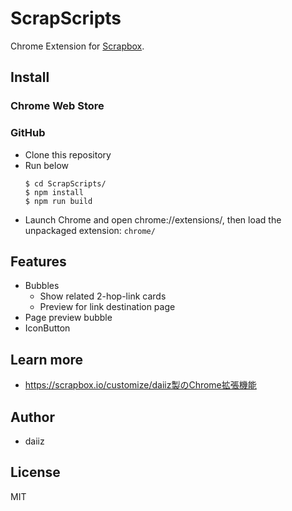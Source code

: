 # ScrapScripts

Chrome Extension for [Scrapbox](https://scrapbox.io).

## Install
### Chrome Web Store
### GitHub
- Clone this repository
- Run below
  ```
  $ cd ScrapScripts/
  $ npm install
  $ npm run build
  ```
- Launch Chrome and open chrome://extensions/, then load the unpackaged extension: `chrome/`

## Features
- Bubbles
  - Show related 2-hop-link cards
  - Preview for link destination page
- Page preview bubble
- IconButton 

## Learn more
- https://scrapbox.io/customize/daiiz製のChrome拡張機能

## Author
- daiiz

## License
MIT